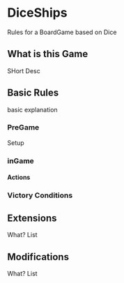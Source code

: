 # DiceShips
Rules for a BoardGame based on Dice 

## What is this Game
SHort Desc

## Basic Rules
basic explanation

### PreGame
Setup

### inGame

#### Actions


### Victory Conditions


## Extensions
What?
List

## Modifications
What?
List
